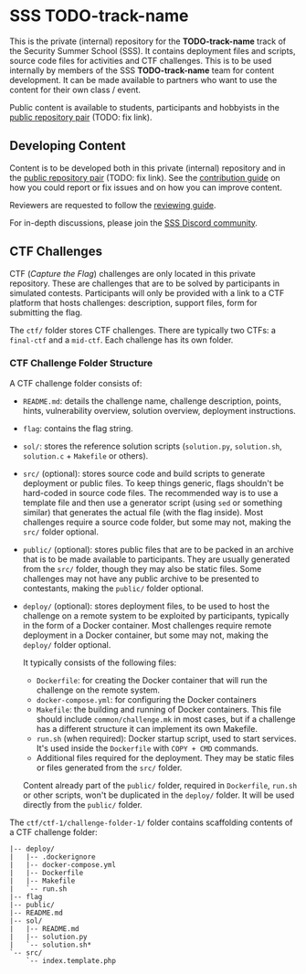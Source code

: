 # SSS TODO-track-name

This is the private (internal) repository for the **TODO-track-name** track of the Security Summer School (SSS).
It contains deployment files and scripts, source code files for activities and CTF challenges.
This is to be used internally by members of the SSS **TODO-track-name** team for content development.
It can be made available to partners who want to use the content for their own class / event.

Public content is available to students, participants and hobbyists in the [public repository pair](https://github.com/security-summer-school/template-public/) (TODO: fix link).

## Developing Content

Content is to be developed both in this private (internal) repository and in the [public repository pair](https://github.com/security-summer-school/template-public/) (TODO: fix link).
See the [contribution guide](CONTRIBUTING.md) on how you could report or fix issues and on how you can improve content.

Reviewers are requested to follow the [reviewing guide](REVIEWING.md).

For in-depth discussions, please join the [SSS Discord community](https://discord.gg/qx3RmNEVkB).

## CTF Challenges

CTF (_Capture the Flag_) challenges are only located in this private repository.
These are challenges that are to be solved by participants in simulated contests.
Participants will only be provided with a link to a CTF platform that hosts challenges: description, support files, form for submitting the flag.

The `ctf/` folder stores CTF challenges.
There are typically two CTFs: a `final-ctf` and a `mid-ctf`.
Each challenge has its own folder.

### CTF Challenge Folder Structure

A CTF challenge folder consists of:

- `README.md`: details the challenge name, challenge description, points, hints, vulnerability overview, solution overview, deployment instructions.
- `flag`: contains the flag string.
- `sol/`: stores the reference solution scripts (`solution.py`, `solution.sh`, `solution.c` + `Makefile` or others).
- `src/` (optional): stores source code and build scripts to generate deployment or public files.
  To keep things generic, flags shouldn't be hard-coded in source code files.
  The recommended way is to use a template file and then use a generator script (using `sed` or something similar) that generates the actual file (with the flag inside).
  Most challenges require a source code folder, but some may not, making the `src/` folder optional.
- `public/` (optional): stores public files that are to be packed in an archive that is to be made available to participants.
  They are usually generated from the `src/` folder, though they may also be static files.
  Some challenges may not have any public archive to be presented to contestants, making the `public/` folder optional.
- `deploy/` (optional): stores deployment files, to be used to host the challenge on a remote system to be exploited by participants, typically in the form of a Docker container.
  Most challenges require remote deployment in a Docker container, but some may not, making the `deploy/` folder optional.

  It typically consists of the following files:

  - `Dockerfile`: for creating the Docker container that will run the challenge on the remote system.
  - `docker-compose.yml`: for configuring the Docker containers
  - `Makefile`: the building and running of Docker containers.
    This file should include `common/challenge.mk` in most cases, but if a challenge has a different structure it can implement its own Makefile.
  - `run.sh` (when required): Docker startup script, used to start services.
    It's used inside the `Dockerfile` with `COPY + CMD` commands.
  - Additional files required for the deployment.
    They may be static files or files generated from the `src/` folder.

  Content already part of the `public/` folder, required in `Dockerfile`, `run.sh` or other scripts, won't be duplicated in the `deploy/` folder.
  It will be used directly from the `public/` folder.

The `ctf/ctf-1/challenge-folder-1/` folder contains scaffolding contents of a CTF challenge folder:

```
|-- deploy/
|   |-- .dockerignore
|   |-- docker-compose.yml
|   |-- Dockerfile
|   |-- Makefile
|   `-- run.sh
|-- flag
|-- public/
|-- README.md
|-- sol/
|   |-- README.md
|   |-- solution.py
|   `-- solution.sh*
`-- src/
    `-- index.template.php
```
